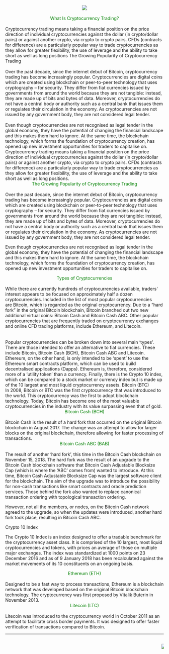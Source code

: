 
<DOCTYPE html>
<html>
<head>
<script async src="https://pagead2.googlesyndication.com/pagead/js/adsbygoogle.js?client=ca-pub-1852129839611650"
     crossorigin="anonymous"></script>
<head/>
 <meta charset="UTF-8"/>
<meta name="viewport"
  content="width=device-width, initial-scale=1.0"/>
	<title>Trading</title>
<body>
<center><img src="https://drive.google.com/uc?view&id=10VFQ88SHrjWSsPC3dLAsIlRCqswkUY05"/></center><br>
<center>
<head6 style="color:green">
What Is Cryptocurrency Trading?</head6></center>
<br>
Cryptocurrency trading means taking a financial position on the price direction of individual cryptocurrencies against the dollar (in crypto/dollar pairs) or against another crypto, via crypto to crypto pairs. CFDs (contracts for difference) are a particularly popular way to trade cryptocurrencies as they allow for greater flexibility, the use of leverage and the ability to take short as well as long positions
The Growing Popularity of Cryptocurrency Trading
<br><br>
Over the past decade, since the internet debut of Bitcoin, cryptocurrency trading has become increasingly popular. Cryptocurrencies are digital coins which are created using blockchain or peer-to-peer technology that uses cryptography – for security. They differ from fiat currencies issued by governments from around the world because they are not tangible: instead, they are made up of bits and bytes of data. Moreover, cryptocurrencies do not have a central body or authority such as a central bank that issues them or regulates their circulation in the economy. As cryptocurrencies are not issued by any government body, they are not considered legal tender.
<br><br>
Even though cryptocurrencies are not recognised as legal tender in the global economy, they have the potential of changing the financial landscape and this makes them hard to ignore. At the same time, the blockchain technology, which forms the foundation of cryptocurrency creation, has opened up new investment opportunities for traders to capitalise on.
Cryptocurrency trading means taking a financial position on the price direction of individual cryptocurrencies against the dollar (in crypto/dollar pairs) or against another crypto, via crypto to crypto pairs. CFDs (contracts for difference) are a particularly popular way to trade cryptocurrencies as they allow for greater flexibility, the use of leverage and the ability to take short as well as long positions.
<br>
<center>
<head6 style="color:green">
The Growing Popularity of Cryptocurrency Trading
</head6></center><br>
Over the past decade, since the internet debut of Bitcoin, cryptocurrency trading has become increasingly popular. Cryptocurrencies are digital coins which are created using blockchain or peer-to-peer technology that uses cryptography – for security. They differ from fiat currencies issued by governments from around the world because they are not tangible: instead, they are made up of bits and bytes of data. Moreover, cryptocurrencies do not have a central body or authority such as a central bank that issues them or regulates their circulation in the economy. As cryptocurrencies are not issued by any government body, they are not considered legal tender.

Even though cryptocurrencies are not recognised as legal tender in the global economy, they have the potential of changing the financial landscape and this makes them hard to ignore. At the same time, the blockchain technology, which forms the foundation of cryptocurrency creation, has opened up new investment opportunities for traders to capitalise on.
<br>
<center>
<head6 style="color:green">
Types of Cryptocurrencies
</head6></center><br>
While there are currently hundreds of cryptocurrencies available, traders' interest appears to be focused on approximately half a dozen cryptocurrencies. Included in the list of most popular cryptocurrencies are Bitcoin, which is regarded as the original cryptocurrency. Due to a “hard fork” in the original Bitcoin blockchain, Bitcoin branched out two new additional virtual coins: Bitcoin Cash and Bitcoin Cash ABC. Other popular cryptocurrencies that are frequently traded on cryptocurrency exchanges and online CFD trading platforms, include Ethereum, and Litecoin.
<br><br><br>
Popular cryptocurrencies can be broken down into several main ‘types’. There are those intended to offer an alternative to fiat currencies. These include Bitcoin, Bitcoin Cash (BCH), Bitcoin Cash ABC and Litecoin. Ethereum, on the other hand, is only intended to be ‘spent’ to use the Ethereum smart contracts platform, which can be used to build decentralised applications (Dapps). Ethereum is, therefore, considered more of a ‘utility token’ than a currency. Finally, there is the Crypto 10 index, which can be compared to a stock market or currency index but is made up of the 10 largest and most liquid cryptocurrency assets.
Bitcoin (BTC)
<br>
In 2008, Bitcoin or BTC was the first cryptocurrency that was introduced to the world. This cryptocurrency was the first to adopt blockchain technology. Today, Bitcoin has become one of the most valuable cryptocurrencies in the industry with its value surpassing even that of gold.
<br>
<center>
<head6 style="color:green">
Bitcoin Cash (BCH)
</head6></center><br>
Bitcoin Cash is the result of a hard fork that occurred on the original Bitcoin blockchain in August 2017. The change was an attempt to allow for larger blocks on the original blockchain, therefore allowing for faster processing of transactions.
<br>
<center>
<head6 style="color:green">
Bitcoin Cash ABC (BAB)
</head6></center><br>
The result of another ‘hard fork’, this time in the Bitcoin Cash blockchain on November 15, 2018. The hard fork was the result of an upgrade to the Bitcoin Cash blockchain software that Bitcoin Cash Adjustable Blocksize Cap (which is where the ‘ABC’ comes from) wanted to introduce. At this time, Bitcoin Cash Adjustable Blocksize Cap was the largest software client for the blockchain. The aim of the upgrade was to introduce the possibility for non-cash transactions like smart contracts and oracle prediction services. Those behind the fork also wanted to replace canonical transaction ordering with topological transaction ordering.

However, not all the members, or nodes, on the Bitcoin Cash network agreed to the upgrade, so when the updates were introduced, another hard fork took place, resulting in Bitcoin Cash ABC.

Crypto 10 Index

The Crypto 10 Index is an index designed to offer a tradable benchmark for the cryptocurrency asset class. It is comprised of the 10 largest, most liquid cryptocurrencies and tokens, with prices an average of those on multiple major exchanges. The index was standardized at 1000 points on 23 December 2016 and as of 9 January 2018 has been recalculated against the market movements of its 10 constituents on an ongoing basis.
<br>
<center>
<head6 style="color:green">
Ethereum (ETH)
</head6></center><br>
Designed to be a fast way to process transactions, Ethereum is a blockchain network that was developed based on the original Bitcoin blockchain technology. The cryptocurrency was first proposed by Vitalik Buterin in November 2013.
<br>
<center>
<head6 style="color:green">
Litecoin (LTC)
</head6></center>
<br>
Litecoin was introduced to the cryptocurrency world in October 2011 as an attempt to facilitate cross border payments. It was designed to offer faster verification of transactions compared to Bitcoin.
<hr style="color:yellow"/>
<br>
<marquee><img src="https://drive.google.com/uc?view&id=10VFQ88SHrjWSsPC3dLAsIlRCqswkUY05"/></marquee>
<br>

</body>
</html>





